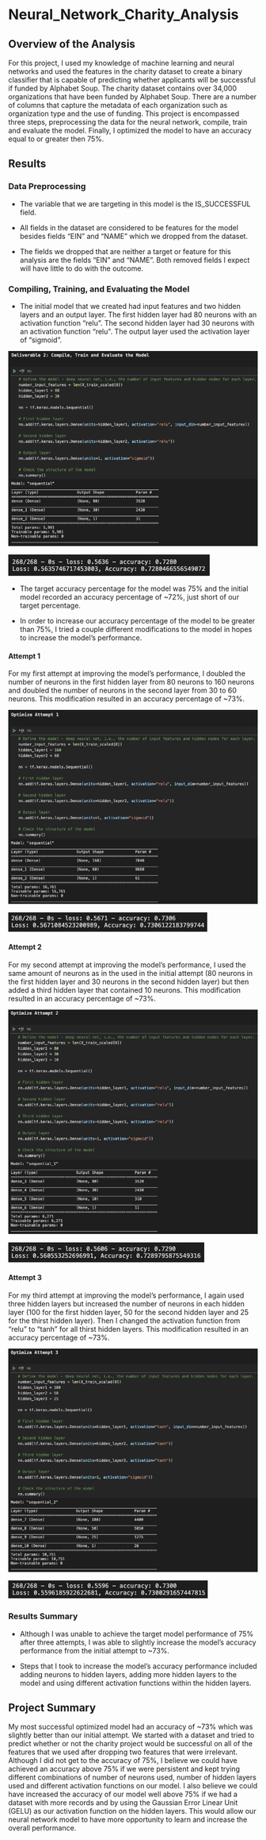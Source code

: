 # Neural_Network_Charity_Analysis

## Overview of the Analysis

For this project, I used my knowledge of machine learning and neural networks and used the features in the charity dataset to create a binary classifier that is capable of predicting whether applicants will be successful if funded by Alphabet Soup.  The charity dataset contains over 34,000 organizations that have been funded by Alphabet Soup. There are a number of columns that capture the metadata of each organization such as organization type and the use of funding. This project is encompassed three steps, preprocessing the data for the neural network, compile, train and evaluate the model.  Finally, I optimized the model to have an accuracy equal to or greater then 75%.

## Results

### Data Preprocessing

-	The variable that we are targeting in this model is the IS_SUCCESSFUL field.

-	All fields in the dataset are considered to be features for the model besides fields “EIN” and “NAME” which we dropped from the dataset.

-	The fields we dropped that are neither a target or feature for this analysis are the fields “EIN” and “NAME”.  Both removed fields I expect will have little to do with the outcome.

### Compiling, Training, and Evaluating the Model

-	The initial model that we created had input features and two hidden layers and an output layer.  The first hidden layer had 80 neurons with an activation function “relu”.  The second hidden layer had 30 neurons with an activation function “relu". The output layer used the activation layer of “sigmoid”.

![](Challenge/Images/Initial_Attempt_Model.png)

![](Challenge/Images/Initial_Attempt_Results.png)

-	The target accuracy percentage for the model was 75% and the initial model recorded an accuracy percentage of ~72%, just short of our target percentage.

-	In order to increase our accuracy percentage of the model to be greater than 75%, I tried a couple different modifications to the model in hopes to increase the model’s performance.

#### Attempt 1

For my first attempt at improving the model’s performance, I doubled the number of neurons in the first hidden layer from 80 neurons to 160 neurons and doubled the number of neurons in the second layer from 30 to 60 neurons.  This modification resulted in an accuracy percentage of ~73%.

![](Challenge/Images/Attempt_1_Model.png)

![](Challenge/Images/Attempt_1_Results.png)

#### Attempt 2

For my second attempt at improving the model’s performance, I used the same amount of neurons as in the used in the initial attempt (80 neurons in the first hidden layer and 30 neurons in the second hidden layer) but then added a third hidden layer that contained 10 neurons.  This modification resulted in an accuracy percentage of ~73%.

![](Challenge/Images/Attempt_2_Model.png)

![](Challenge/Images/Attempt_2_Results.png)

#### Attempt 3

For my third attempt at improving the model’s performance, I again used three hidden layers but increased the number of neurons in each hidden layer (100 for the first hidden layer, 50 for the second hidden layer and 25 for the thirst hidden layer).  Then I changed the activation function from “relu” to “tanh” for all thirst hidden layers.  This modification resulted in an accuracy percentage of ~73%.

![](Challenge/Images/Attempt_3_Model.png)

![](Challenge/Images/Attempt_3_Results.png)

### Results Summary

-	Although I was unable to achieve the target model performance of 75% after three attempts, I was able to slightly increase the model’s accuracy performance from the initial attempt to ~73%.

-	Steps that I took to increase the model’s accuracy performance included adding neurons to hidden layers, adding more hidden layers to the model and using different activation functions within the hidden layers.

## Project Summary

My most successful optimized model had an accuracy of ~73% which was slightly better than our initial attempt. We started with a dataset and tried to predict whether or not the charity project would be successful on all of the features that we used after dropping two features that were irrelevant. Although I did not get to the accuracy of 75%, I believe we could have achieved an accuracy above 75% if we were persistent and kept trying different combinations of number of neurons used, number of hidden layers used and different activation functions on our model.  I also believe we could have increased the accuracy of our model well above 75% if we had a dataset with more records and by using the Gaussian Error Linear Unit (GELU) as our activation function on the hidden layers.  This would allow our neural network model to have more opportunity to learn and increase the overall performance.
